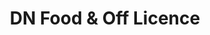 ---
title: "DN Food & Off Licence"
url: /great-yarmouth/dn-food-und-off-licence/
shop: Lebensmittel
---